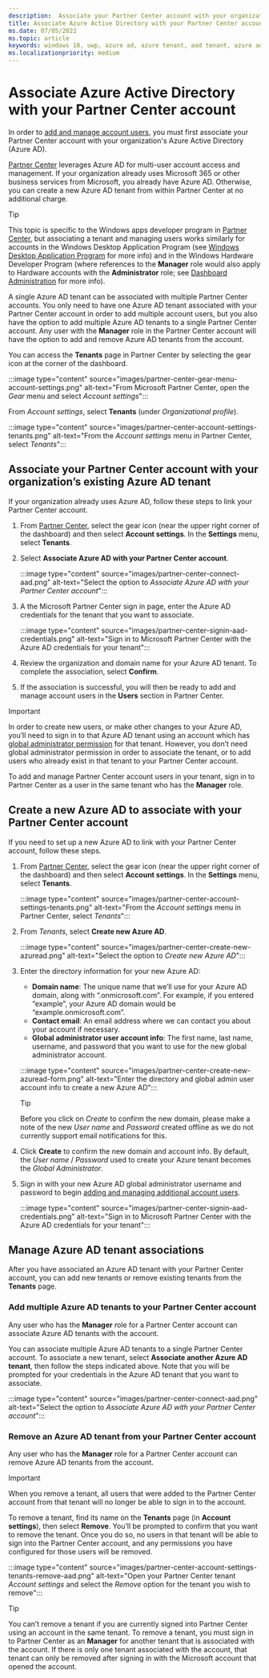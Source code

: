 ```yaml
---
description:  Associate your Partner Center account with your organization Azure Active Directory to add and manage account users.
title: Associate Azure Active Directory with your Partner Center account
ms.date: 07/05/2022
ms.topic: article
keywords: windows 10, uwp, azure ad, azure tenant, aad tenant, azure ad tenant, tenant management, tenants
ms.localizationpriority: medium
---
```

# Associate Azure Active Directory with your Partner Center account

In order to [add and manage account users](add-users-groups-and-azure-ad-applications.md), you must first associate your Partner Center account with your organization's Azure Active Directory (Azure AD).

[Partner Center](https://partner.microsoft.com/dashboard) leverages Azure AD for multi-user account access and management. If your organization already uses Microsoft 365 or other business services from Microsoft, you already have Azure AD. Otherwise, you can create a new Azure AD tenant from within Partner Center at no additional charge.

> [!TIP]
> This topic is specific to the Windows apps developer program in [Partner Center](https://partner.microsoft.com/dashboard), but associating a tenant and managing users works similarly for accounts in the Windows Desktop Application Program (see [Windows Desktop Application Program](/windows/desktop/appxpkg/windows-desktop-application-program#add-and-manage-account-users) for more info) and in the Windows Hardware Developer Program (where references to the **Manager** role would also apply to Hardware accounts with the **Administrator** role; see [Dashboard Administration](/azure/azure-portal/azure-portal-dashboards) for more info).

A single Azure AD tenant can be associated with multiple Partner Center accounts. You only need to have one Azure AD tenant associated with your Partner Center account in order to add multiple account users, but you also have the option to add multiple Azure AD tenants to a single Partner Center account. Any user with the **Manager** role in the Partner Center account will have the option to add and remove Azure AD tenants from the account.

You can access the **Tenants** page in Partner Center by selecting the gear icon at the corner of the dashboard.

:::image type="content" source="images/partner-center-gear-menu-account-settings.png" alt-text="From Microsoft Partner Center, open the *Gear* menu and select *Account settings*":::

From *Account settings*, select **Tenants** (under *Organizational profile*).

:::image type="content" source="images/partner-center-account-settings-tenants.png" alt-text="From the *Account settings* menu in Partner Center, select *Tenants*":::

## Associate your Partner Center account with your organization’s existing Azure AD tenant

If your organization already uses Azure AD, follow these steps to link your Partner Center account.

1.  From [Partner Center](https://partner.microsoft.com/dashboard), select the gear icon (near the upper right corner of the dashboard) and then select **Account settings**. In the **Settings** menu, select **Tenants**.

1.  Select **Associate Azure AD with your Partner Center account**.

    :::image type="content" source="images/partner-center-connect-aad.png" alt-text="Select the option to *Associate Azure AD with your Partner Center account*":::

1.  A the Microsoft Partner Center sign in page, enter the Azure AD credentials for the tenant that you want to associate.

    :::image type="content" source="images/partner-center-signin-aad-credentials.png" alt-text="Sign in to Microsoft Partner Center with the Azure AD credentials for your tenant":::

1.  Review the organization and domain name for your Azure AD tenant. To complete the association, select **Confirm**.

1.  If the association is successful, you will then be ready to add and manage account users in the **Users** section in Partner Center.

> [!IMPORTANT]
> In order to create new users, or make other changes to your Azure AD, you’ll need to sign in to that Azure AD tenant using an account which has [global administrator permission](/azure/active-directory/users-groups-roles/directory-assign-admin-roles) for that tenant. However, you don’t need global administrator permission in order to associate the tenant, or to add users who already exist in that tenant to your Partner Center account.

To add and manage Partner Center account users in your tenant, sign in to Partner Center as a user in the same tenant who has the **Manager** role.

## Create a new Azure AD to associate with your Partner Center account

If you need to set up a new Azure AD to link with your Partner Center account, follow these steps.

1.  From [Partner Center](https://partner.microsoft.com/dashboard), select the gear icon (near the upper right corner of the dashboard) and then select **Account settings**. In the **Settings** menu, select **Tenants**.

    :::image type="content" source="images/partner-center-account-settings-tenants.png" alt-text="From the *Account settings* menu in Partner Center, select *Tenants*":::

1.  From *Tenants*, select **Create new Azure AD**.

    :::image type="content" source="images/partner-center-create-new-azuread.png" alt-text="Select the option to *Create new Azure AD*":::

1.  Enter the directory information for your new Azure AD:
    - **Domain name**: The unique name that we’ll use for your Azure AD domain, along with “.onmicrosoft.com”. For example, if you entered “example”, your Azure AD domain would be “example.onmicrosoft.com”.
    - **Contact email**: An email address where we can contact you about your account if necessary.
    - **Global administrator user account info**: The first name, last name, username, and password that you want to use for the new global administrator account.
    
    :::image type="content" source="images/partner-center-create-new-azuread-form.png" alt-text="Enter the directory and global admin user account info to create a new Azure AD":::

    > [!TIP]
    > Before you click on *Create* to confirm the new domain, please make a note of the new *User name* and *Password* created offline as we do not currently support email notifications for this.

1.  Click **Create** to confirm the new domain and account info. By default, the *User name* / *Password* used to create your Azure tenant becomes the *Global Administrator*.

1.  Sign in with your new Azure AD global administrator username and password to begin [adding and managing additional account users](add-users-groups-and-azure-ad-applications.md).

    :::image type="content" source="images/partner-center-signin-aad-credentials.png" alt-text="Sign in to Microsoft Partner Center with the Azure AD credentials for your tenant":::

## Manage Azure AD tenant associations

After you have associated an Azure AD tenant with your Partner Center account, you can add new tenants or remove existing tenants from the **Tenants** page.

### Add multiple Azure AD tenants to your Partner Center account

Any user who has the **Manager** role for a Partner Center account can associate Azure AD tenants with the account.

You can associate multiple Azure AD tenants to a single Partner Center account. To associate a new tenant, select **Associate another Azure AD tenant**, then follow the steps indicated above. Note that you will be prompted for your credentials in the Azure AD tenant that you want to associate.

:::image type="content" source="images/partner-center-connect-aad.png" alt-text="Select the option to *Associate Azure AD with your Partner Center account*":::

### Remove an Azure AD tenant from your Partner Center account

Any user who has the **Manager** role for a Partner Center account can remove Azure AD tenants from the account.

> [!IMPORTANT]
> When you remove a tenant, all users that were added to the Partner Center account from that tenant will no longer be able to sign in to the account.

To remove a tenant, find its name on the **Tenants** page (in **Account settings**), then select **Remove**. You’ll be prompted to confirm that you want to remove the tenant. Once you do so, no users in that tenant will be able to sign into the Partner Center account, and any permissions you have configured for those users will be removed.

:::image type="content" source="images/partner-center-account-settings-tenants-remove-aad.png" alt-text="Open your Partner Center tenant *Account settings* and select the *Remove* option for the tenant you wish to remove":::

> [!TIP]
> You can’t remove a tenant if you are currently signed into Partner Center using an account in the same tenant. To remove a tenant, you must sign in to Partner Center as an **Manager** for another tenant that is associated with the account. If there is only one tenant associated with the account, that tenant can only be removed after signing in with the Microsoft account that opened the account.
